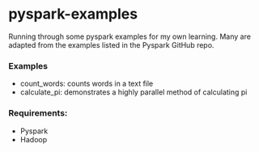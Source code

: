 # pyspark-examples
Running through some pyspark examples for my own learning. Many are adapted from the examples listed in the Pyspark GitHub repo.


### Examples
- count_words: counts words in a text file
- calculate_pi: demonstrates a highly parallel method of calculating pi


### Requirements:
- Pyspark
- Hadoop
